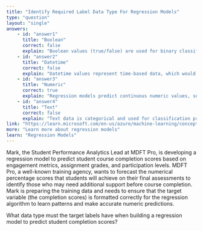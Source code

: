 ```yaml
---
title: "Identify Required Label Data Type For Regression Models"
type: "question"
layout: "single"
answers:
    - id: "answer1"
      title: "Boolean"
      correct: false
      explain: "Boolean values (true/false) are used for binary classification problems, not regression which predicts continuous numeric values."
    - id: "answer2"
      title: "Datetime"
      correct: false
      explain: "Datetime values represent time-based data, which would need to be converted to numeric format for regression analysis of temporal patterns."
    - id: "answer3"
      title: "Numeric"
      correct: true
      explain: "Regression models predict continuous numeric values, so the target labels must be numeric data types like integers, decimals, or floating-point numbers."
    - id: "answer4"
      title: "Text"
      correct: false
      explain: "Text data is categorical and used for classification problems, not regression which requires numeric target values for prediction."
link: "https://learn.microsoft.com/en-us/azure/machine-learning/concept-automated-ml"
more: "Learn more about regression models"
learn: "Regression Models"
---
```


Mark, the Student Performance Analytics Lead at MDFT Pro, is developing a regression model to predict student course completion scores based on engagement metrics, assignment grades, and participation levels. MDFT Pro, a well-known training agency, wants to forecast the numerical percentage scores that students will achieve on their final assessments to identify those who may need additional support before course completion. Mark is preparing the training data and needs to ensure that the target variable (the completion scores) is formatted correctly for the regression algorithm to learn patterns and make accurate numeric predictions.

What data type must the target labels have when building a regression model to predict student completion scores?

